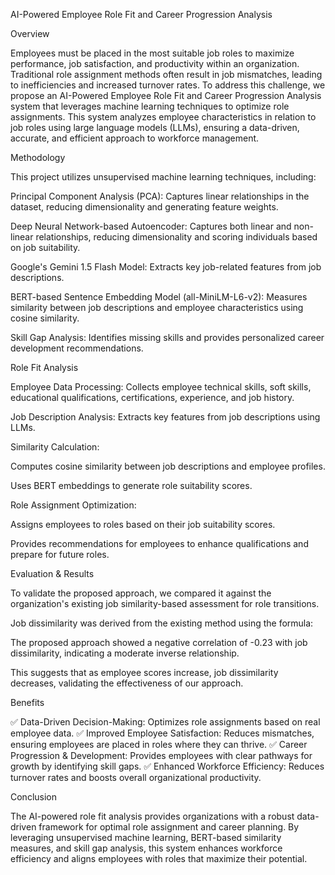 AI-Powered Employee Role Fit and Career Progression Analysis

Overview

Employees must be placed in the most suitable job roles to maximize performance, job satisfaction, and productivity within an organization. Traditional role assignment methods often result in job mismatches, leading to inefficiencies and increased turnover rates. To address this challenge, we propose an AI-Powered Employee Role Fit and Career Progression Analysis system that leverages machine learning techniques to optimize role assignments. This system analyzes employee characteristics in relation to job roles using large language models (LLMs), ensuring a data-driven, accurate, and efficient approach to workforce management.

Methodology

This project utilizes unsupervised machine learning techniques, including:

Principal Component Analysis (PCA): Captures linear relationships in the dataset, reducing dimensionality and generating feature weights.

Deep Neural Network-based Autoencoder: Captures both linear and non-linear relationships, reducing dimensionality and scoring individuals based on job suitability.

Google's Gemini 1.5 Flash Model: Extracts key job-related features from job descriptions.

BERT-based Sentence Embedding Model (all-MiniLM-L6-v2): Measures similarity between job descriptions and employee characteristics using cosine similarity.

Skill Gap Analysis: Identifies missing skills and provides personalized career development recommendations.

Role Fit Analysis

Employee Data Processing: Collects employee technical skills, soft skills, educational qualifications, certifications, experience, and job history.

Job Description Analysis: Extracts key features from job descriptions using LLMs.

Similarity Calculation:

Computes cosine similarity between job descriptions and employee profiles.

Uses BERT embeddings to generate role suitability scores.

Role Assignment Optimization:

Assigns employees to roles based on their job suitability scores.

Provides recommendations for employees to enhance qualifications and prepare for future roles.

Evaluation & Results

To validate the proposed approach, we compared it against the organization's existing job similarity-based assessment for role transitions.

Job dissimilarity was derived from the existing method using the formula:



The proposed approach showed a negative correlation of -0.23 with job dissimilarity, indicating a moderate inverse relationship.

This suggests that as employee scores increase, job dissimilarity decreases, validating the effectiveness of our approach.

Benefits

✅ Data-Driven Decision-Making: Optimizes role assignments based on real employee data.
✅ Improved Employee Satisfaction: Reduces mismatches, ensuring employees are placed in roles where they can thrive.
✅ Career Progression & Development: Provides employees with clear pathways for growth by identifying skill gaps.
✅ Enhanced Workforce Efficiency: Reduces turnover rates and boosts overall organizational productivity.

Conclusion

The AI-powered role fit analysis provides organizations with a robust data-driven framework for optimal role assignment and career planning. By leveraging unsupervised machine learning, BERT-based similarity measures, and skill gap analysis, this system enhances workforce efficiency and aligns employees with roles that maximize their potential.


